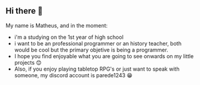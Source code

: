 ## Hi there 👋
My name is Matheus, and in the moment: 
- i'm a studying on the 1st year of high school
- i want to be an professional programmer or an history teacher, both would be cool but the primary objetive is being a programmer.
- I hope you find enjoyable what you are going to see onwards on my little projects 😊
- Also, if you enjoy playing tabletop RPG's or just want to speak with someone, my discord account is parede1243 😁
